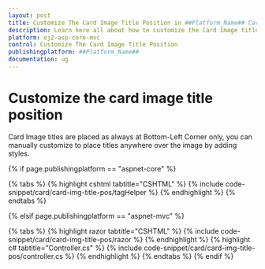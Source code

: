 ```yaml
---
layout: post
title: Customize The Card Image Title Position in ##Platform_Name## Card Control | Syncfusion
description: Learn here all about how to customize the Card Image title position in Syncfusion ##Platform_Name## Card control of Syncfusion Essential JS 2 and more.
platform: ej2-asp-core-mvc
control: Customize The Card Image Title Position
publishingplatform: ##Platform_Name##
documentation: ug
---
```



# Customize the card image title position

Card Image titles are placed as always at Bottom-Left Corner only, you can manually customize to place titles anywhere over the image by adding styles.

{% if page.publishingplatform == "aspnet-core" %}

{% tabs %}
{% highlight cshtml tabtitle="CSHTML" %}
{% include code-snippet/card/card-img-title-pos/tagHelper %}
{% endhighlight %}
{% endtabs %}

{% elsif page.publishingplatform == "aspnet-mvc" %}

{% tabs %}
{% highlight razor tabtitle="CSHTML" %}
{% include code-snippet/card/card-img-title-pos/razor %}
{% endhighlight %}
{% highlight c# tabtitle="Controller.cs" %}
{% include code-snippet/card/card-img-title-pos/controller.cs %}
{% endhighlight %}
{% endtabs %}
{% endif %}


